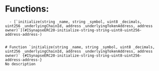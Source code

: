 



  # Functions:
      - [`initialize(string _name, string _symbol, uint8 _decimals, uint256 _underlyingChainId, address _underlyingTokenAddress, address owner)`](#ISynapseERC20-initialize-string-string-uint8-uint256-address-address-)


    # Function `initialize(string _name, string _symbol, uint8 _decimals, uint256 _underlyingChainId, address _underlyingTokenAddress, address owner)` {#ISynapseERC20-initialize-string-string-uint8-uint256-address-address-}
    No description
    

